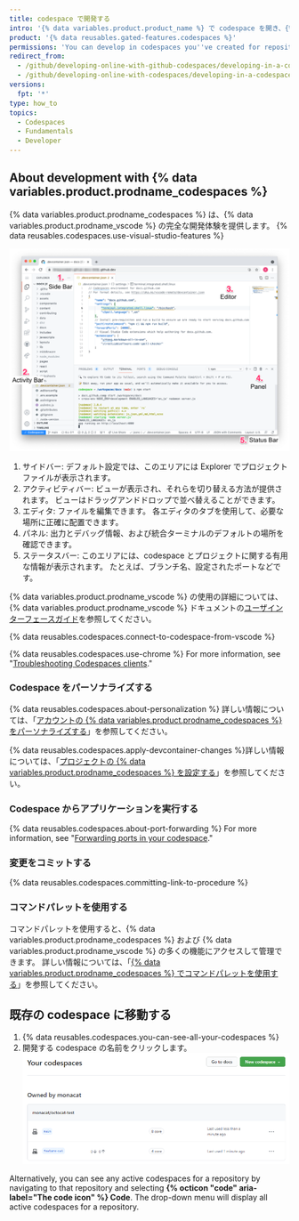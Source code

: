 ```yaml
---
title: codespace で開発する
intro: '{% data variables.product.product_name %} で codespace を開き、{% data variables.product.prodname_vscode %} の機能を使用して開発できます。'
product: '{% data reusables.gated-features.codespaces %}'
permissions: 'You can develop in codespaces you''ve created for repositories owned by organizations using {% data variables.product.prodname_team %} and {% data variables.product.prodname_ghe_cloud %}.'
redirect_from:
  - /github/developing-online-with-github-codespaces/developing-in-a-codespace
  - /github/developing-online-with-codespaces/developing-in-a-codespace
versions:
  fpt: '*'
type: how_to
topics:
  - Codespaces
  - Fundamentals
  - Developer
---
```


 

## About development with {% data variables.product.prodname_codespaces %}

{% data variables.product.prodname_codespaces %} は、{% data variables.product.prodname_vscode %} の完全な開発体験を提供します。 {% data reusables.codespaces.use-visual-studio-features %}

![codespace の概要(注釈付き)](/assets/images/help/codespaces/codespace-overview-annotated.png)

1. サイドバー: デフォルト設定では、このエリアには Explorer でプロジェクトファイルが表示されます。
2. アクティビティバー: ビューが表示され、それらを切り替える方法が提供されます。 ビューはドラッグアンドドロップで並べ替えることができます。
3. エディタ: ファイルを編集できます。 各エディタのタブを使用して、必要な場所に正確に配置できます。
4. パネル: 出力とデバッグ情報、および統合ターミナルのデフォルトの場所を確認できます。
5. ステータスバー: このエリアには、codespace とプロジェクトに関する有用な情報が表示されます。 たとえば、ブランチ名、設定されたポートなどです。

{% data variables.product.prodname_vscode %} の使用の詳細については、{% data variables.product.prodname_vscode %} ドキュメントの[ユーザインターフェースガイド](https://code.visualstudio.com/docs/getstarted/userinterface)を参照してください。

{% data reusables.codespaces.connect-to-codespace-from-vscode %}

{% data reusables.codespaces.use-chrome %} For more information, see "[Troubleshooting Codespaces clients](/codespaces/troubleshooting/troubleshooting-codespaces-clients)."

### Codespace をパーソナライズする

{% data reusables.codespaces.about-personalization %} 詳しい情報については、「[アカウントの {% data variables.product.prodname_codespaces %} をパーソナライズする](/codespaces/setting-up-your-codespace/personalizing-codespaces-for-your-account)」を参照してください。

{% data reusables.codespaces.apply-devcontainer-changes %}詳しい情報については、「[プロジェクトの {% data variables.product.prodname_codespaces %} を設定する](/github/developing-online-with-codespaces/configuring-codespaces-for-your-project#apply-changes-to-your-configuration)」を参照してください。

### Codespace からアプリケーションを実行する
{% data reusables.codespaces.about-port-forwarding %} For more information, see "[Forwarding ports in your codespace](/github/developing-online-with-codespaces/forwarding-ports-in-your-codespace)."

### 変更をコミットする

{% data reusables.codespaces.committing-link-to-procedure %}

### コマンドパレットを使用する

コマンドパレットを使用すると、{% data variables.product.prodname_codespaces %} および {% data variables.product.prodname_vscode %} の多くの機能にアクセスして管理できます。 詳しい情報については、「[{% data variables.product.prodname_codespaces %} でコマンドパレットを使用する](/codespaces/codespaces-reference/using-the-command-palette-in-codespaces)」を参照してください。

## 既存の codespace に移動する

1. {% data reusables.codespaces.you-can-see-all-your-codespaces %}
2. 開発する codespace の名前をクリックします。 ![codespace の名前](/assets/images/help/codespaces/click-name-codespace.png)

Alternatively, you can see any active codespaces for a repository by navigating to that repository and selecting **{% octicon "code" aria-label="The code icon" %} Code**. The drop-down menu will display all active codespaces for a repository.
